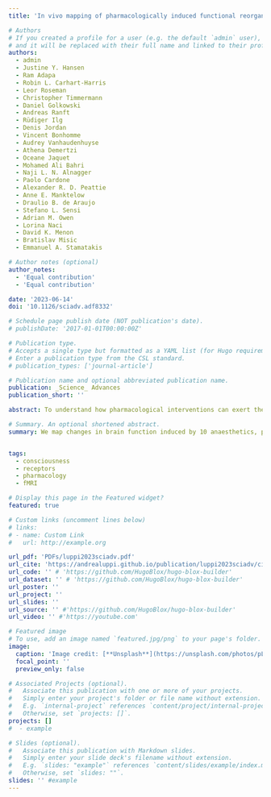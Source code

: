 ```yaml
---
title: 'In vivo mapping of pharmacologically induced functional reorganization onto the human brain’s neurotransmitter landscape'

# Authors
# If you created a profile for a user (e.g. the default `admin` user), write the username (folder name) here
# and it will be replaced with their full name and linked to their profile.
authors:
  - admin
  - Justine Y. Hansen  
  - Ram Adapa  
  - Robin L. Carhart-Harris  
  - Leor Roseman  
  - Christopher Timmermann  
  - Daniel Golkowski  
  - Andreas Ranft  
  - Rüdiger Ilg  
  - Denis Jordan  
  - Vincent Bonhomme  
  - Audrey Vanhaudenhuyse  
  - Athena Demertzi  
  - Oceane Jaquet  
  - Mohamed Ali Bahri  
  - Naji L. N. Alnagger  
  - Paolo Cardone  
  - Alexander R. D. Peattie  
  - Anne E. Manktelow  
  - Draulio B. de Araujo  
  - Stefano L. Sensi  
  - Adrian M. Owen  
  - Lorina Naci  
  - David K. Menon  
  - Bratislav Misic  
  - Emmanuel A. Stamatakis

# Author notes (optional)
author_notes:
  - 'Equal contribution'
  - 'Equal contribution'

date: '2023-06-14'
doi: '10.1126/sciadv.adf8332'

# Schedule page publish date (NOT publication's date).
# publishDate: '2017-01-01T00:00:00Z'

# Publication type.
# Accepts a single type but formatted as a YAML list (for Hugo requirements).
# Enter a publication type from the CSL standard.
# publication_types: ['journal-article']

# Publication name and optional abbreviated publication name.
publication: _Science_ Advances
publication_short: ''

abstract: To understand how pharmacological interventions can exert their powerful effects on brain function, we need tounderstand how they engage the brain’s rich neurotransmitter landscape. Here, we bridge microscale molecularchemoarchitecture and pharmacologically induced macroscale functional reorganization, by relating the regional distribution of 19 neurotransmitter receptors and transporters obtained from positron emission tomography, and the regional changes in functional magnetic resonance imaging connectivity induced by 10 different mind-altering drugs; propofol, sevoflurane, ketamine, lysergic acid diethylamide (LSD), psilocybin, N,N-Dime-thyltryptamine (DMT), ayahuasca, 3,4-methylenedioxymethamphetamine (MDMA), modafinil, and methylphe-nidate. Our results reveal a many-to-many mapping between psychoactive drugs’ effects on brain function andmultiple neurotransmitter systems. The effects of both anesthetics and psychedelics on brain function are organized along hierarchical gradients of brain structure and function. Last, we show that regional co-susceptibility to pharmacological interventions recapitulates co-susceptibility to disorder-induced structural alterations.Collectively, these results highlight rich statistical patterns relating molecular chemoarchitecture and drug-induced reorganization of the brain’s functional architecture.

# Summary. An optional shortened abstract.
summary: We map changes in brain function induced by 10 anaesthetics, psychedelics,a nd cognitive enhancers onto the comprehensive database of human neurotransmitter receptors from Positron Emission Tomography.


tags:
  - consciousness
  - receptors
  - pharmacology
  - fMRI

# Display this page in the Featured widget?
featured: true

# Custom links (uncomment lines below)
# links:
# - name: Custom Link
#   url: http://example.org

url_pdf: 'PDFs/luppi2023sciadv.pdf'
url_cite: 'https://andrealuppi.github.io/publication/luppi2023sciadv/cite.bib'
url_code: '' # 'https://github.com/HugoBlox/hugo-blox-builder'
url_dataset: '' # 'https://github.com/HugoBlox/hugo-blox-builder'
url_poster: ''
url_project: ''
url_slides: ''
url_source: '' #'https://github.com/HugoBlox/hugo-blox-builder'
url_video: '' #'https://youtube.com'

# Featured image
# To use, add an image named `featured.jpg/png` to your page's folder.
image:
  caption: 'Image credit: [**Unsplash**](https://unsplash.com/photos/pLCdAaMFLTE)'
  focal_point: ''
  preview_only: false

# Associated Projects (optional).
#   Associate this publication with one or more of your projects.
#   Simply enter your project's folder or file name without extension.
#   E.g. `internal-project` references `content/project/internal-project/index.md`.
#   Otherwise, set `projects: []`.
projects: []
#  - example

# Slides (optional).
#   Associate this publication with Markdown slides.
#   Simply enter your slide deck's filename without extension.
#   E.g. `slides: "example"` references `content/slides/example/index.md`.
#   Otherwise, set `slides: ""`.
slides: '' #example
---
```


<!-- {{% callout note %}}
Click the _Cite_ button above to demo the feature to enable visitors to import publication metadata into their reference management software.
{{% /callout %}}

{{% callout note %}}
Create your slides in Markdown - click the _Slides_ button to check out the example.
{{% /callout %}}

Add the publication's **full text** or **supplementary notes** here. You can use rich formatting such as including [code, math, and images](https://docs.hugoblox.com/content/writing-markdown-latex/). -->

